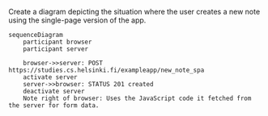 Create a diagram depicting the situation where the user creates a new note using the single-page version of the app.
```mermaid
sequenceDiagram
    participant browser
    participant server

    browser->>server: POST https://studies.cs.helsinki.fi/exampleapp/new_note_spa
    activate server
    server->>browser: STATUS 201 created
    deactivate server
    Note right of browser: Uses the JavaScript code it fetched from the server for form data.